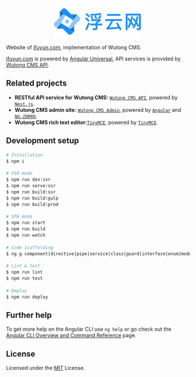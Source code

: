 <br/>
<p align="center">
  <a href="https://www.ifuyun.com" title="心之所向，素履以往" target="_blank">
    <img src="src/assets/images/logo.png" height="90" alt="ifuyun.com logo" />
  </a>
</p>

Website of [ifuyun.com](https://www.ifuyun.com), implementation of Wutong CMS.

[ifuyun.com](https://www.ifuyun.com) is powered by [Angular Universal](https://angular.io/guide/universal), API services is provided by [Wutong CMS API](https://jihulab.com/fuyun/wutong-api).

## Related projects

- **RESTful API service for Wutong CMS:** [`Wutong CMS API`](https://jihulab.com/fuyun/wutong-api), powered by [`Nest.js`](https://nestjs.com).
- **Wutong CMS admin site:** [`Wutong CMS Admin`](https://jihulab.com/fuyun/wutong-admin), powered by [`Angular`](https://angular.io) and [`NG-ZORRO`](https://github.com/NG-ZORRO/ng-zorro-antd).
- **Wutong CMS rich text editor:**[`TinyMCE`](https://jihulab.com/fuyun/tinymce), powered by [`TinyMCE`](https://www.tiny.cloud).

## Development setup

```bash
# Installation
$ npm i

# SSR mode
$ npm run dev:ssr
$ npm run serve:ssr
$ npm run build:ssr
$ npm run build:gulp
$ npm run build:prod

# SPA mode
$ npm run start
$ npm run build
$ npm run watch

# Code scaffolding
$ ng g component|directive|pipe|service|class|guard|interface|enum|module name

# Lint & test
$ npm run lint
$ npm run test

# Deploy
$ npm run deploy
```

## Further help

To get more help on the Angular CLI use `ng help` or go check out the [Angular CLI Overview and Command Reference](https://angular.io/cli) page.

## License

Licensed under the [MIT](/LICENSE) License.
